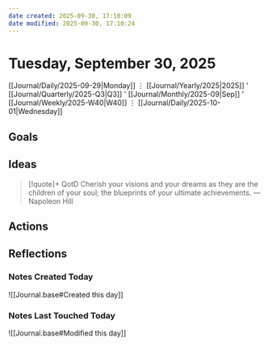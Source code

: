 ```yaml
---
date created: 2025-09-30, 17:10:09
date modified: 2025-09-30, 17:10:24
---
```

# Tuesday, September 30, 2025

[[Journal/Daily/2025-09-29|Monday]] ⋮ [[Journal/Yearly/2025|2025]] ' [[Journal/Quarterly/2025-Q3|Q3]] ' [[Journal/Monthly/2025-09|Sep]] ' [[Journal/Weekly/2025-W40|W40]] ⋮ [[Journal/Daily/2025-10-01|Wednesday]]

## Goals

## Ideas

> [!quote]+ QotD
> Cherish your visions and your dreams as they are the children of your soul; the blueprints of your ultimate achievements.
> —Napoleon Hill

## Actions

## Reflections

### Notes Created Today

![[Journal.base#Created this day]]

### Notes Last Touched Today

![[Journal.base#Modified this day]]
